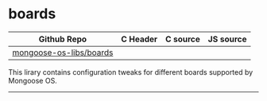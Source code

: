 # boards
| Github Repo | C Header | C source  | JS source |
| ----------- | -------- | --------  | ----------------- |
| [mongoose-os-libs/boards](https://github.com/mongoose-os-libs/boards) | &nbsp; | &nbsp;  | &nbsp;         |



This lirary contains configuration tweaks for different boards supported by Mongoose OS.


 ----- 
